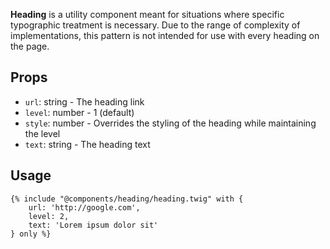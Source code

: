 **Heading** is a utility component meant for situations where specific typographic treatment is necessary. Due to the range of complexity of implementations, this pattern is not intended for use with every heading on the page.

## Props

- `url`: string - The heading link
- `level`: number - 1 (default)
- `style`: number - Overrides the styling of the heading while maintaining the level
- `text`: string - The heading text

## Usage

```twig
{% include "@components/heading/heading.twig" with {
    url: 'http://google.com',
    level: 2,
    text: 'Lorem ipsum dolor sit'
} only %}
```
